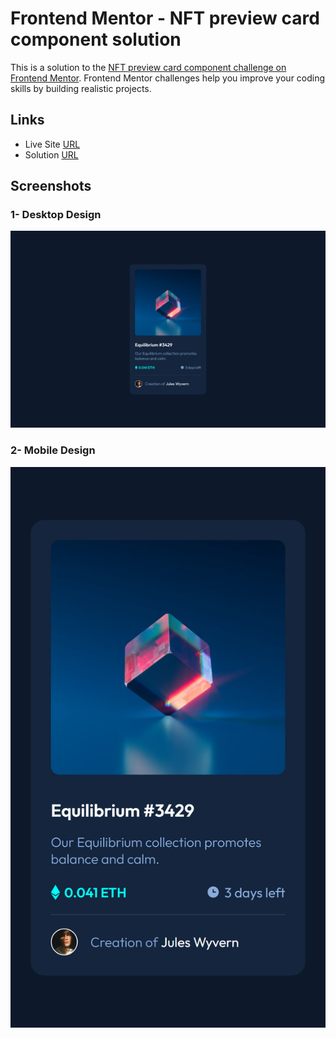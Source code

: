 # Frontend Mentor - NFT preview card component solution

This is a solution to the [NFT preview card component challenge on Frontend Mentor](https://www.frontendmentor.io/challenges/nft-preview-card-component-SbdUL_w0U). Frontend Mentor challenges help you improve your coding skills by building realistic projects.

## Links

- Live Site [URL](https://mhmd-tarek-mhmd.github.io/NFT-preview-card-component)
- Solution [URL](https://www.frontendmentor.io/solutions/nft-preview-card-component-rJbU97KMq)

## Screenshots

### 1- Desktop Design

![](screenshots/desktop.png)

### 2- Mobile Design

![](screenshots/mobile.png)
